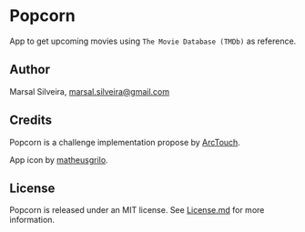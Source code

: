 # Popcorn
App to get upcoming movies using `The Movie Database (TMDb)` as reference.

## Author
Marsal Silveira, marsal.silveira@gmail.com

## Credits
Popcorn is a challenge implementation propose by [ArcTouch](https://github.com/JohnSundell).

App icon by [matheusgrilo](https://matheusgrilo.deviantart.com/art/Movies-and-Popcorn-Folder-Icon-441651956).

## License
Popcorn is released under an MIT license. See [License.md](LICENSE.md) for more information.
